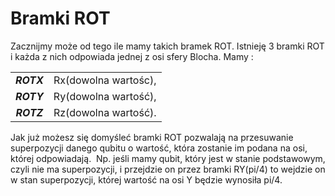 # Bramki ROT

Zacznijmy może od tego ile mamy takich bramek ROT. Istnieję 3 bramki ROT i każda z nich odpowiada jednej z osi sfery Blocha. Mamy :

|||
|:------------:|:-------:|
| ***_ROTX_*** | Rx(dowolna wartośc),
| ***_ROTY_*** | Ry(dowolna wartość),
| ***_ROTZ_*** | Rz(dowolna wartość).

Jak już możesz się domyśleć bramki ROT pozwalają na przesuwanie superpozycji danego qubitu o wartość, która zostanie im podana na osi, której odpowiadają.  Np. jeśli mamy qubit, który jest w stanie podstawowym, czyli nie ma superpozycji, i przejdzie on przez bramki RY(pi/4) to wejdzie on w stan superpozycji, której wartość na osi Y będzie wynosiła pi/4.
